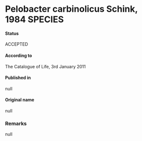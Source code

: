Pelobacter carbinolicus Schink, 1984 SPECIES
=======

#### Status
ACCEPTED

#### According to
The Catalogue of Life, 3rd January 2011

#### Published in
null

#### Original name
null

### Remarks
null